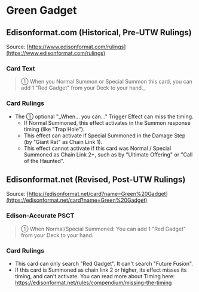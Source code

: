 # Green Gadget

## Edisonformat.com (Historical, Pre-UTW Rulings)

Source: [https://www.edisonformat.com/rulings](https://www.edisonformat.com/rulings)

### Card Text

> ① When you Normal Summon or Special Summon this card, you can add 1 "Red Gadget" from your Deck to your hand._

### Card Rulings

*   The ① optional "_When... you can..." Trigger Effect can miss the timing.
    *   If Normal Summoned, this effect activates in the Summon response timing (like "Trap Hole").
    *   This effect can activate if Special Summoned in the Damage Step (by "Giant Rat" as Chain Link 1).
    *   This effect cannot activate if this card was Normal / Special Summoned as Chain Link 2+, such as by "Ultimate Offering" or "Call of the Haunted".

## Edisonformat.net (Revised, Post-UTW Rulings)

Source: [https://edisonformat.net/card?name=Green%20Gadget](https://edisonformat.net/card?name=Green%20Gadget)

### Edison-Accurate PSCT

> ① When Normal/Special Summoned: You can add 1 "Red Gadget" from your Deck to your hand.

### Card Rulings

*   This card can only search "Red Gadget". It can't search "Future Fusion".
*   If this card is Summoned as chain link 2 or higher, its effect misses its timing, and can't activate.
You can read more about Timing here:
https://edisonformat.net/rules/compendium/missing-the-timing
            